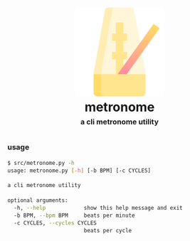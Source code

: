 <h1 align="center">
    <img src="assets/metronome.svg" style="background-color:rgba(0,0,0,0);" height=200 alt="metronome: a cli metronome utility">
    <br>
    metronome
    <br>
    <sup><sub><sup>a cli metronome utility</sup></sub></sup>
    <br>
</h1>


### usage

```bash
$ src/metronome.py -h
usage: metronome.py [-h] [-b BPM] [-c CYCLES]

a cli metronome utility

optional arguments:
  -h, --help            show this help message and exit
  -b BPM, --bpm BPM     beats per minute
  -c CYCLES, --cycles CYCLES
                        beats per cycle
```

